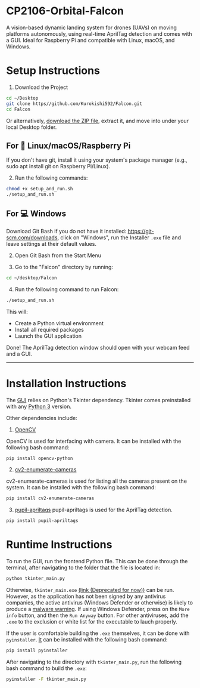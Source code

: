 # CP2106-Orbital-Falcon
A vision-based dynamic landing system for drones (UAVs) on moving platforms autonomously, using real-time AprilTag detection and comes with a GUI. Ideal for Raspberry Pi and compatible with Linux, macOS, and Windows.

# Setup Instructions 
1. Download the Project
```bash
cd ~/Desktop
git clone https//github.com/Kurokishi592/Falcon.git
cd Falcon
```
Or alternatively, [download the ZIP file](https://github.com/Kurokishi592/Falcon/archive/refs/heads/main.zip), extract it, and move into under your local Desktop folder.

## For 🐧 Linux/macOS/Raspberry Pi
If you don't have git, install it using your system's package manager (e.g., sudo apt install git on Raspberry Pi/Linux).

2. Run the following commands:
``` bash
chmod +x setup_and_run.sh
./setup_and_run.sh
```

## For 💻 Windows
Download Git Bash if you do not have it installed: https://git-scm.com/downloads, click on "Windows", run the Installer `.exe` file and leave settings at their default values.

2. Open Git Bash from the Start Menu

3. Go to the "Falcon" directory by running:
```bash
cd ~/desktop/Falcon
```

4. Run the following command to run Falcon:
```bash
./setup_and_run.sh
```

This will:
- Create a Python virtual environment
- Install all required packages
- Launch the GUI application

Done!
The AprilTag detection window should open with your webcam feed and a GUI.


---------------------------------------------------


# Installation Instructions
The [GUI](https://github.com/Kurokishi592/Falcon/blob/main/Frontend/Tkinter/tkinter_main.py) relies on Python's Tkinter dependency. Tkinter comes preinstalled with any [Python 3](https://www.python.org/downloads/) version.

Other dependencies include:
1. [OpenCV](https://opencv.org/) 

OpenCV is used for interfacing with camera. It can be installed with the following bash command:
```bash
pip install opencv-python
```

2. [cv2-enumerate-cameras](https://pypi.org/project/cv2-enumerate-cameras/)

cv2-enumerate-cameras is used for listing all the cameras present on the system. It can be installed with the following bash command:
```bash
pip install cv2-enumerate-cameras
```

3. [pupil-apriltags](https://pypi.org/project/pupil-apriltags/)
pupil-apriltags is used for the AprilTag detection.
```bash
pip install pupil-apriltags
```

# Runtime Instructions
To run the GUI, run the frontend Python file. This can be done through the terminal, after navigating to the folder that the file is located in:
```bash
python tkinter_main.py
```

Otherwise, ```tkinter_main.exe``` [(link (Deprecated for now))]() can be run. However, as the application has not been signed by any antivirus companies, the active antivirus (Windows Defender or otherwise) is likely to produce a [malware warning](https://stackoverflow.com/questions/62095008/i-am-not-allowed-to-run-a-python-executable-on-other-pcs). If using Windows Defender, press on the ```More info``` button, and then the ```Run Anyway``` button. For other antiviruses, add the ```.exe``` to the exclusion or white list for the executable to lauch properly.

If the user is comfortable building the ```.exe``` themselves, it can be done with ```pyinstaller```. [It](https://pypi.org/project/pyinstaller/) can be installed with the following bash command:
```bash
pip install pyinstaller
```

After navigating to the directory with ```tkinter_main.py```, run the following bash command to build the ```.exe```:
```bash
pyinstaller -F tkinter_main.py
```